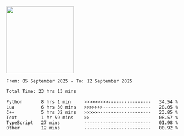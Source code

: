 <img height="180em" src="https://github-readme-stats-eight-theta.vercel.app/api?username=bkundev&show_icons=true&theme=radical&include_all_commits=true&count_private=true"/>
<!--START_SECTION:waka-->

```all_time
From: 05 September 2025 - To: 12 September 2025

Total Time: 23 hrs 13 mins

Python       8 hrs 1 min     >>>>>>>>>----------------   34.54 %
Lua          6 hrs 30 mins   >>>>>>>------------------   28.05 %
C++          5 hrs 32 mins   >>>>>>-------------------   23.85 %
Text         1 hr 59 mins    >>-----------------------   08.57 %
TypeScript   27 mins         -------------------------   01.98 %
Other        12 mins         -------------------------   00.92 %
```

<!--END_SECTION:waka-->
